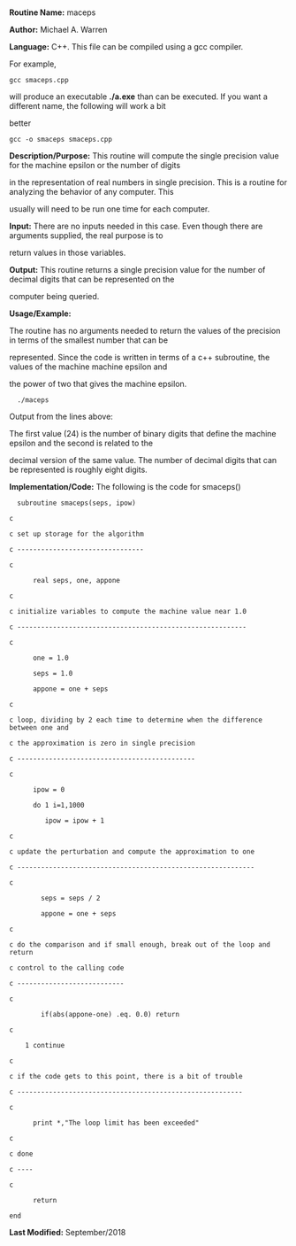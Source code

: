 # 

**Routine Name:**          maceps



**Author:** Michael A. Warren



**Language:** C++. This file can be compiled using a gcc compiler.


For example,



    gcc smaceps.cpp



will produce an executable **./a.exe** than can be executed. If you want a different name, the following will work a bit

better



    gcc -o smaceps smaceps.cpp



**Description/Purpose:** This routine will compute the single precision value for the machine epsilon or the number of digits

in the representation of real numbers in single precision. This is a routine for analyzing the behavior of any computer. This

usually will need to be run one time for each computer.



**Input:** There are no inputs needed in this case. Even though there are arguments supplied, the real purpose is to

return values in those variables.



**Output:** This routine returns a single precision value for the number of decimal digits that can be represented on the

computer being queried.



**Usage/Example:**



The routine has no arguments needed to return the values of the precision in terms of the smallest number that can be

represented. Since the code is written in terms of a c++ subroutine, the values of the machine machine epsilon and

the power of two that gives the machine epsilon. 



      ./maceps


Output from the lines above:



	



The first value (24) is the number of binary digits that define the machine epsilon and the second is related to the

decimal version of the same value. The number of decimal digits that can be represented is roughly eight digits.



**Implementation/Code:** The following is the code for smaceps()



      subroutine smaceps(seps, ipow)

    c

    c set up storage for the algorithm

    c --------------------------------

    c

          real seps, one, appone

    c

    c initialize variables to compute the machine value near 1.0

    c ----------------------------------------------------------

    c

          one = 1.0

          seps = 1.0

          appone = one + seps

    c

    c loop, dividing by 2 each time to determine when the difference between one and

    c the approximation is zero in single precision

    c --------------------------------------------- 

    c

          ipow = 0

          do 1 i=1,1000

             ipow = ipow + 1

    c

    c update the perturbation and compute the approximation to one

    c ------------------------------------------------------------

    c

            seps = seps / 2

            appone = one + seps

    c

    c do the comparison and if small enough, break out of the loop and return

    c control to the calling code

    c ---------------------------

    c

            if(abs(appone-one) .eq. 0.0) return

    c

        1 continue

    c

    c if the code gets to this point, there is a bit of trouble

    c ---------------------------------------------------------

    c

          print *,"The loop limit has been exceeded"

    c

    c done

    c ----

    c

          return

    end



**Last Modified:** September/2018
